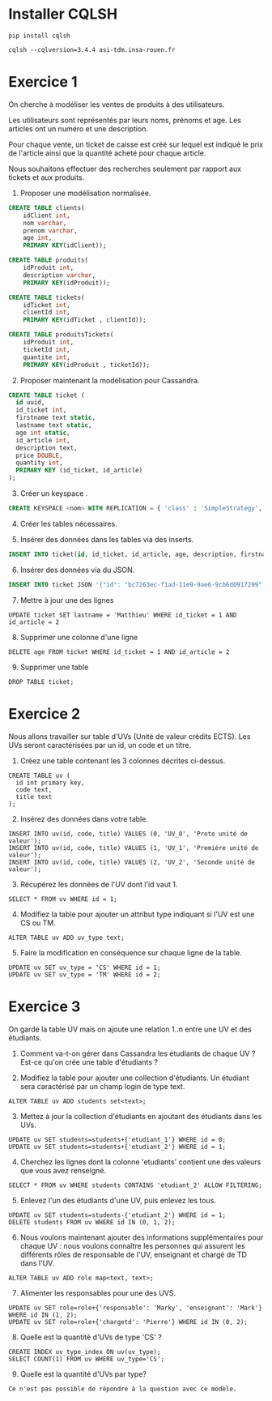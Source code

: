 # Installer CQLSH

`pip install cqlsh`

`cqlsh --cqlversion=3.4.4 asi-tdm.insa-rouen.fr`

# Exercice 1

On cherche à modéliser les ventes de produits à des utilisateurs.

Les utilisateurs sont représentés par leurs noms, prénoms et age. Les articles ont un numéro et une description. 

Pour chaque vente, un ticket de caisse est créé sur lequel est indiqué le prix de l'article ainsi que la quantité acheté pour chaque article.

Nous souhaitons effectuer des recherches seulement par rapport aux tickets et aux produits.

1) Proposer une modélisation normalisée.
```sql
CREATE TABLE clients(
    idClient int,
    nom varchar,
    prenom varchar,
    age int,
    PRIMARY KEY(idClient));
```

```sql
CREATE TABLE produits(
    idProduit int,
    description varchar,
    PRIMARY KEY(idProduit));
```

```sql
CREATE TABLE tickets(
    idTicket int,
    clientId int,
    PRIMARY KEY(idTicket , clientId));
```

```sql
CREATE TABLE produitsTickets(
    idProduit int,
    ticketId int,
    quantite int,
    PRIMARY KEY(idProduit , ticketId));
```

2) Proposer maintenant la modélisation pour Cassandra.
```sql
CREATE TABLE ticket (
  id uuid,
  id_ticket int,
  firstname text static,
  lastname text static,
  age int static,
  id_article int,
  description text,
  price DOUBLE,
  quantity int,
  PRIMARY KEY (id_ticket, id_article)
);
```

3) Créer un keyspace <nom>.
```sql
CREATE KEYSPACE <nom> WITH REPLICATION = { 'class' : 'SimpleStrategy', 'replication_factor' : 3 };
```

4) Créer les tables nécessaires.


5) Insérer des données dans les tables via des inserts.

```sql
INSERT INTO ticket(id, id_ticket, id_article, age, description, firstname, lastname, price, quantity) VALUES (uuid(), 1, 2, 25, 'coca', 'Marc', 'Mathieu', 2, 2);

```

6) Insérer des données via du JSON.

```sql
INSERT INTO ticket JSON '{"id": "bc7263ec-f1ad-11e9-9ae6-9cb6d0917299", "id_ticket": 5, "id_article": 1, "quantity": 5}'
```

7) Mettre à jour une des lignes

```cassandraql
UPDATE ticket SET lastname = 'Matthieu' WHERE id_ticket = 1 AND  id_article = 2
```

8) Supprimer une colonne d'une ligne

```cassandraql
DELETE age FROM ticket WHERE id_ticket = 1 AND id_article = 2
```

9) Supprimer une table

```cassandraql
DROP TABLE ticket;
```

# Exercice 2
Nous allons travailler sur table d'UVs (Unité de valeur crédits ECTS). Les UVs seront caractérisées par un id, un code et un titre.

1) Créez une table contenant les 3 colonnes décrites ci-dessus.
```cassandraql
CREATE TABLE uv (
  id int primary key,
  code text,
  title text
);
```

2) Insérez des données dans votre table.
```cassandraql
INSERT INTO uv(id, code, title) VALUES (0, 'UV_0', 'Proto unité de valeur');
INSERT INTO uv(id, code, title) VALUES (1, 'UV_1', 'Première unité de valeur');
INSERT INTO uv(id, code, title) VALUES (2, 'UV_2', 'Seconde unité de valeur');
```

3) Récupérez les données de l'UV dont l'id vaut 1.
```cassandraql
SELECT * FROM uv WHERE id = 1;
```

4) Modifiez la table pour ajouter un attribut type indiquant si l'UV est une CS ou TM.
```cassandraql
ALTER TABLE uv ADD uv_type text;
```

5) Faire la modification en conséquence sur chaque ligne de la table.
```cassandraql
UPDATE uv SET uv_type = 'CS' WHERE id = 1;
UPDATE uv SET uv_type = 'TM' WHERE id = 2;
```

# Exercice 3
On garde la table UV mais on ajoute une relation 1..n entre une UV et des étudiants.

1) Comment va-t-on gérer dans Cassandra les étudiants de chaque UV ?
 
Est-ce qu'on crée une table d'étudiants ?

2) Modifiez la table pour ajouter une collection d'étudiants. Un étudiant sera caractérisé par un champ login de type text.
```cassandraql
ALTER TABLE uv ADD students set<text>;
```
3) Mettez à jour la collection d'étudiants en ajoutant des étudiants dans les UVs.
```cassandraql
UPDATE uv SET students=students+{'etudiant_1'} WHERE id = 0;
UPDATE uv SET students=students+{'etudiant_2'} WHERE id = 1;
```
4) Cherchez les lignes dont la colonne 'etudiants' contient une des valeurs que vous avez renseigné.
```cassandraql
SELECT * FROM uv WHERE students CONTAINS 'etudiant_2' ALLOW FILTERING;
```

5) Enlevez l'un des étudiants d'une UV, puis enlevez les tous.
```cassandraql
UPDATE uv SET students=students-{'etudiant_2'} WHERE id = 1;
DELETE students FROM uv WHERE id IN (0, 1, 2);
```

6) Nous voulons maintenant ajouter des informations supplémentaires pour chaque UV : nous voulons connaître les personnes qui assurent les différents rôles de responsable de l'UV, enseignant et chargé de TD dans l'UV.
```cassandraql
ALTER TABLE uv ADD role map<text, text>;
```

7) Alimenter les responsables pour une des UVS.
```cassandraql
UPDATE uv SET role=role+{'responsable': 'Marky', 'enseignant': 'Mark'} WHERE id IN (1, 2);
UPDATE uv SET role=role+{'chargetd': 'Pierre'} WHERE id IN (0, 2);
```

8) Quelle est la quantité d'UVs de type 'CS' ?
```cassandraql
CREATE INDEX uv_type_index ON uv(uv_type);
SELECT COUNT(1) FROM uv WHERE uv_type='CS';
```

9) Quelle est la quantité d'UVs par type?
```cassandraql
Ce n'est pas possible de répondre à la question avec ce modèle.
```
